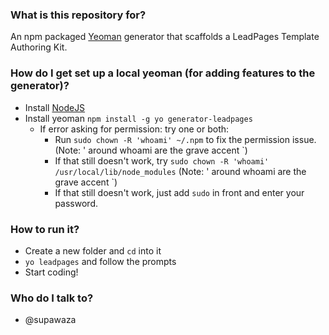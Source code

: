 ### What is this repository for? ###

An npm packaged [Yeoman](http://yeoman.io) generator that scaffolds a LeadPages Template Authoring Kit.

### How do I get set up a local yeoman (for adding features to the generator)? ###

* Install [NodeJS](http://nodejs.org)
* Install yeoman `npm install -g yo generator-leadpages`
  * If error asking for permission: try one or both: 
    - Run `sudo chown -R 'whoami' ~/.npm` to fix the permission issue. (Note: ' around whoami are the grave accent `)
    - If that still doesn't work, try `sudo chown -R 'whoami' /usr/local/lib/node_modules` (Note: ' around whoami are the grave accent `)
	- If that still doesn't work, just add `sudo` in front and enter your password.

### How to run it? ###

* Create a new folder and `cd` into it
* `yo leadpages` and follow the prompts
* Start coding!


### Who do I talk to? ###

* @supawaza